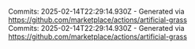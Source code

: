 Commits: 2025-02-14T22:29:14.930Z - Generated via https://github.com/marketplace/actions/artificial-grass
<br>
Commits: 2025-02-14T22:29:14.930Z - Generated via https://github.com/marketplace/actions/artificial-grass
<br>
